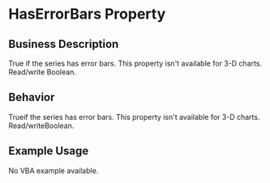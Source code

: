 # HasErrorBars Property

## Business Description
True if the series has error bars. This property isn't available for 3-D charts. Read/write Boolean.

## Behavior
Trueif the series has error bars. This property isn't available for 3-D charts. Read/writeBoolean.

## Example Usage
No VBA example available.